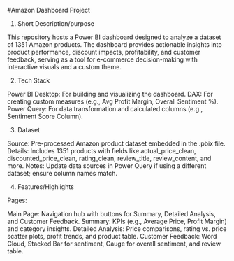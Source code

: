#Amazon Dashboard Project
1. Short Description/purpose

This repository hosts a Power BI dashboard designed to analyze a dataset of 1351 Amazon products. The dashboard provides actionable insights into product performance, discount impacts, profitability, and customer feedback, serving as a tool for e-commerce decision-making with interactive visuals and a custom theme.

2. Tech Stack

Power BI Desktop: For building and visualizing the dashboard.
DAX: For creating custom measures (e.g., Avg Profit Margin, Overall Sentiment %).
Power Query: For data transformation and calculated columns (e.g., Sentiment Score Column).

3. Dataset

Source: Pre-processed Amazon product dataset embedded in the .pbix file.
Details: Includes 1351 products with fields like actual_price_clean, discounted_price_clean, rating_clean, review_title, review_content, and more.
Notes: Update data sources in Power Query if using a different dataset; ensure column names match.

4. Features/Highlights

Pages:

Main Page: Navigation hub with buttons for Summary, Detailed Analysis, and Customer Feedback.
Summary: KPIs (e.g., Average Price, Profit Margin) and category insights.
Detailed Analysis: Price comparisons, rating vs. price scatter plots, profit trends, and product table.
Customer Feedback: Word Cloud, Stacked Bar for sentiment, Gauge for overall sentiment, and review table.
